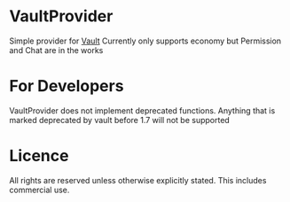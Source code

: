 # VaultProvider
Simple provider for [Vault](https://github.com/MilkBowl/Vault)
Currently only supports economy but Permission and Chat are in the works

# For Developers
VaultProvider does not implement deprecated functions.
Anything that is marked deprecated by vault before 1.7 will not be supported

# Licence
All rights are reserved unless otherwise explicitly stated.
This includes commercial use.
